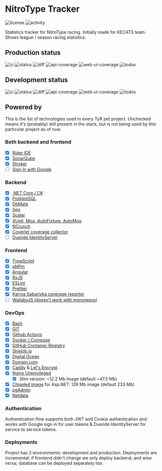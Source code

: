 # NitroType Tracker

![license](https://img.shields.io/github/license/ewancoder/nitrotype-tracker?color=blue)
![activity](https://img.shields.io/github/commit-activity/m/ewancoder/nitrotype-tracker)

Statistics tracker for NitroType racing. Initially made for KECATS team.
Shows league / season racing statistics.

## Production status

![ci](https://github.com/ewancoder/nitrotype-tracker/actions/workflows/deploy.yml/badge.svg?branch=main)
![status](https://img.shields.io/github/last-commit/ewancoder/nitrotype-tracker/main)
![diff](https://img.shields.io/github/commits-difference/ewancoder/nitrotype-tracker?base=main&head=main&logo=git&label=diff&color=orange)
![api-coverage](https://img.shields.io/endpoint?url=https://gist.githubusercontent.com/ewancoder/0184962696ef0364be7a3f491133f2f9/raw/nitrotype-tracker-api-coverage-main.json)
![web-ui-coverage](https://img.shields.io/endpoint?url=https://gist.githubusercontent.com/ewancoder/0184962696ef0364be7a3f491133f2f9/raw/nitrotype-tracker-web-coverage-main.json)
![todos](https://img.shields.io/endpoint?url=https://gist.githubusercontent.com/ewancoder/0184962696ef0364be7a3f491133f2f9/raw/nitrotype-tracker-todos-main.json)

## Development status

![ci](https://github.com/ewancoder/nitrotype-tracker/actions/workflows/deploy.yml/badge.svg?branch=develop)
![status](https://img.shields.io/github/last-commit/ewancoder/nitrotype-tracker/develop)
![diff](https://img.shields.io/github/commits-difference/ewancoder/nitrotype-tracker?base=main&head=develop&logo=git&label=diff&color=orange)
![api-coverage](https://img.shields.io/endpoint?url=https://gist.githubusercontent.com/ewancoder/0184962696ef0364be7a3f491133f2f9/raw/nitrotype-tracker-api-coverage-develop.json)
![web-ui-coverage](https://img.shields.io/endpoint?url=https://gist.githubusercontent.com/ewancoder/0184962696ef0364be7a3f491133f2f9/raw/nitrotype-tracker-web-coverage-develop.json)
![todos](https://img.shields.io/endpoint?url=https://gist.githubusercontent.com/ewancoder/0184962696ef0364be7a3f491133f2f9/raw/nitrotype-tracker-todos-develop.json)

## Powered by

This is the list of technologies used in every TyR pet project. Unchecked means it's (probably) still present in the stack, but is not being used by this particular project as of now.

### Both backend and frontend

- [x] [Rider IDE](https://www.jetbrains.com/rider)
- [x] [SonarQube](https://www.sonarsource.com/products/sonarqube)
- [x] [Stryker](https://stryker-mutator.io)
- [ ] [Sign In with Google](https://developers.google.com/identity/gsi/web/guides/overview)

### Backend

- [x] [.NET Core / C#](https://dotnet.microsoft.com)
- [x] [PostgreSQL](https://www.postgresql.org)
- [x] [DbMate](https://github.com/amacneil/dbmate)
- [x] [Seq](https://datalust.co/seq)
- [x] [Scalar](https://scalar.com)
- [x] [XUnit, Moq, AutoFixture, AutoMoq](https://xunit.net)
- [x] [NCrunch](https://www.ncrunch.net)
- [x] [Coverlet coverage collector](https://github.com/coverlet-coverage/coverlet)
- [ ] [Duende IdentityServer](https://duendesoftware.com/products/identityserver)

### Frontend

- [x] [TypeScript](https://www.typescriptlang.org)
- [x] [pNPm](https://pnpm.io)
- [x] [Angular](https://angular.dev)
- [x] [RxJS](https://rxjs.dev/)
- [x] [ESLint](https://eslint.org)
- [x] [Prettier](https://prettier.io)
- [x] [Karma Sabarivka coverage reporter](https://github.com/kopach/karma-sabarivka-reporter)
- [ ] [WallabyJS (doesn't work with monorepos)](https://wallabyjs.com)

### DevOps

- [x] [Bash](https://www.gnu.org/software/bash)
- [x] [GIT](https://git-scm.com)
- [x] [Github Actions](https://github.com/features/actions)
- [x] [Docker / Compose](https://www.docker.com)
- [x] [GitHub Container Registry](https://docs.github.com/en/packages)
- [x] [Shields.io](https://shields.io)
- [x] [Digital Ocean](https://www.digitalocean.com)
- [x] [Domain.com](https://www.domain.com)
- [x] [Caddy](https://caddyserver.com) & [Let's Encrypt](https://letsencrypt.org)
- [x] [Nginx Unprivileged](https://github.com/nginx/docker-nginx-unprivileged)
  - [x] Slim version: ~12.2 Mb image (default ~47.5 Mb)
- [x] [Chiseled image](https://github.com/dotnet/dotnet-docker/blob/main/documentation/ubuntu-chiseled.md) for Asp.NET: 126 Mb image (default 233 Mb)
- [x] [pgAdmin](https://www.pgadmin.org)
- [x] [Netdata](https://www.netdata.cloud)

### Authentication

Authentication flow supports both JWT and Cookie authentication and works with Google sign in for user tokens & Duende IdentityServer for service to service tokens.

### Deployments

Project has 2 environments: development and production. Deployments are incremental: if frontend didn't change we only deploy backend, and wise versa; database can be deployed separately too.
